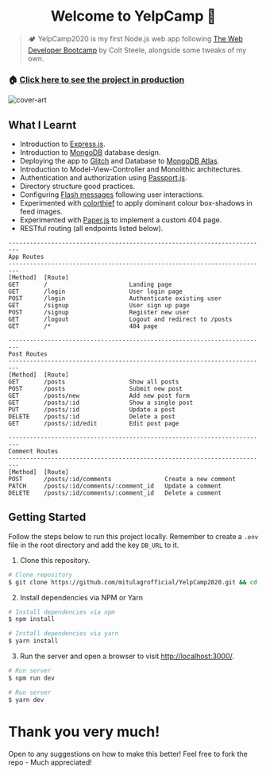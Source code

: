 <h1 align="center">Welcome to YelpCamp 👋</h1>

> 🏕️ YelpCamp2020 is my first Node.js web app following [The Web Developer Bootcamp](https://www.udemy.com/the-web-developer-bootcamp/) by Colt Steele, alongside some tweaks of my own.

### 🏠 [Click here to see the project in production](https://yelpcamp2020.glitch.me/)

![cover-art](https://user-images.githubusercontent.com/69587385/194880373-32a610bf-b255-4399-9736-5ef276fa1375.png)

## What I Learnt
-	Introduction to [Express.js](https://expressjs.com/).
-	Introduction to [MongoDB](https://www.mongodb.com/) database design.
-	Deploying the app to [Glitch](https://glitch.com/) and Database to [MongoDB Atlas](https://www.mongodb.com/cloud/atlas/).
- Introduction to Model-View-Controller and Monolithic architectures.
- Authentication and authorization using [Passport.js](https://www.passportjs.org/).
- Directory structure good practices.
- Configuring [Flash messages](https://www.npmjs.com/package/connect-flash) following user interactions.
- Experimented with [colorthief](https://lokeshdhakar.com/projects/color-thief/) to apply dominant colour box-shadows in feed images.
- Experimented with [Paper.js](http://paperjs.org/) to implement a custom 404 page.
- RESTful routing (all endpoints listed below).

```
-------------------------------------------------------------------------
App Routes
-------------------------------------------------------------------------
[Method]  [Route]
GET       /                       Landing page
GET       /login                  User login page
POST      /login                  Authenticate existing user
GET       /signup                 User sign up page
POST      /signup                 Register new user
GET       /logout                 Logout and redirect to /posts
GET       /*                      404 page

-------------------------------------------------------------------------
Post Routes
-------------------------------------------------------------------------
[Method]  [Route]
GET       /posts                  Show all posts
POST      /posts                  Submit new post
GET       /posts/new              Add new post form
GET       /posts/:id              Show a single post
PUT       /posts/:id              Update a post
DELETE    /posts/:id              Delete a post
GET       /posts/:id/edit         Edit post page

-------------------------------------------------------------------------
Comment Routes
-------------------------------------------------------------------------
[Method]  [Route]
POST      /posts/:id/comments               Create a new comment
PATCH     /posts/:id/comments/:comment_id   Update a comment
DELETE    /posts/:id/comments/:comment_id   Delete a comment
```

## Getting Started

Follow the steps below to run this project locally. Remember to create a `.env` file in the root directory and add the key `DB_URL` to it.

1. Clone this repository.

```bash
# Clone repository
$ git clone https://github.com/mitulagrofficial/YelpCamp2020.git && cd YelpCamp2020
```

2. Install dependencies via NPM or Yarn

```bash
# Install dependencies via npm
$ npm install

# Install dependencies via yarn
$ yarn install
```

3. Run the server and open a browser to visit [http://localhost:3000/](http://localhost:3000/).

```bash
# Run server
$ npm run dev

# Run server
$ yarn dev
```

# Thank you very much!

Open to any suggestions on how to make this better! Feel free to fork the repo - Much appreciated!
